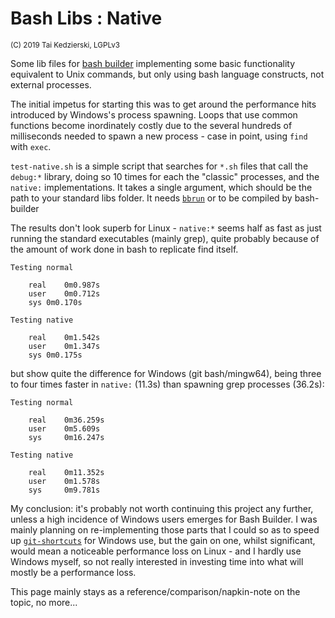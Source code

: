 # Bash Libs : Native

<small>(C) 2019 Tai Kedzierski, LGPLv3</small>

Some lib files for [bash builder][1] implementing some basic functionality equivalent to Unix commands, but only using bash language constructs, not external processes.

The initial impetus for starting this was to get around the performance hits introduced by Windows's process spawning. Loops that use common functions become inordinately costly due to the several hundreds of milliseconds needed to spawn a new process - case in point, using `find` with `exec`.

`test-native.sh` is a simple script that searches for `*.sh` files that call the `debug:*` library, doing so 10 times for each the "classic" processes, and the `native:` implementations. It takes a single argument, which should be the path to your standard libs folder. It needs [`bbrun`][1] or to be compiled by bash-builder

The results don't look superb for Linux - `native:*` seems half as fast as just running the standard executables (mainly grep), quite probably because of the amount of work done in bash to replicate find itself.

```
Testing normal

    real    0m0.987s
    user    0m0.712s
    sys 0m0.170s

Testing native

    real    0m1.542s
    user    0m1.347s
    sys 0m0.175s
```

but show quite the difference for Windows (git bash/mingw64), being three to four times faster in `native:` (11.3s) than spawning grep processes (36.2s):

```
Testing normal

    real    0m36.259s
    user    0m5.609s
    sys     0m16.247s

Testing native

    real    0m11.352s
    user    0m1.578s
    sys     0m9.781s
```

My conclusion: it's probably not worth continuing this project any further, unless a high incidence of Windows users emerges for Bash Builder. I was mainly planning on re-implementing those parts that I could so as to speed up [`git-shortcuts`][2] for Windows use, but the gain on one, whilst significant, would mean a noticeable performance loss on Linux - and I hardly use Windows myself, so not really interested in investing time into what will mostly be a performance loss.

This page mainly stays as a reference/comparison/napkin-note on the topic, no more...

[1]: https://github.com/taikedz/bash-builder
[2]: https://github.com/taikedz/git-shortcuts
